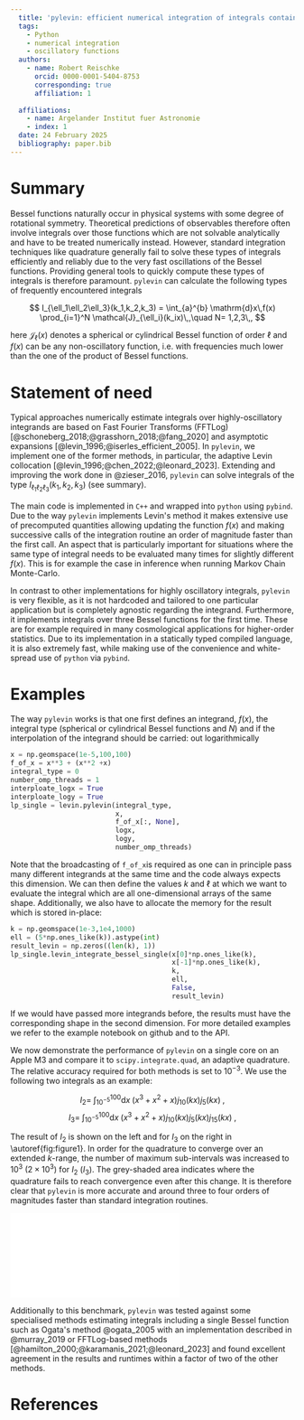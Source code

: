 ```yaml
---
  title: 'pylevin: efficient numerical integration of integrals containing up to three Bessel functions'
  tags:
    - Python
    - numerical integration
    - oscillatory functions
  authors:
    - name: Robert Reischke
      orcid: 0000-0001-5404-8753
      corresponding: true
      affiliation: 1
  
  affiliations:
    - name: Argelander Institut fuer Astronomie
    - index: 1
  date: 24 February 2025
  bibliography: paper.bib
---
```


# Summary
Bessel functions naturally occur in physical systems with some degree of rotational symmetry. Theoretical predictions of observables therefore often involve integrals over those functions which are not solvable analytically and have to be treated numerically instead. However, standard integration techniques like quadrature generally fail to solve these types of integrals efficiently and reliably due to the very fast oscillations of the Bessel functions. Providing general tools to quickly compute these types of integrals is therefore paramount. `pylevin` can calculate the following types of frequently encountered integrals

$$
I_{\ell_1\ell_2\ell_3}(k_1,k_2,k_3) = \int_{a}^{b} \mathrm{d}x\,f(x) \prod_{i=1}^N \mathcal{J}_{\ell_i}(k_ix)\,,\quad N= 1,2,3\,,
$$

here $\mathcal{J}_\ell(x)$ denotes a spherical or cylindrical Bessel function of order $\ell$ and $f(x)$ can be any non-oscillatory function, i.e. with frequencies much lower than the one of the product of Bessel functions. 

# Statement of need
Typical approaches numerically estimate integrals over highly-oscillatory integrands are based on Fast Fourier Transforms (FFTLog) [@schoneberg_2018;@grasshorn_2018;@fang_2020] and asymptotic expansions [@levin_1996;@iserles_efficient_2005]. In `pylevin`, we implement one of the former methods, in particular, the adaptive Levin collocation [@levin_1996;@chen_2022;@leonard_2023]. Extending and improving the work done in @zieser_2016, `pylevin` can solve integrals of the type $I_{\ell_1\ell_2\ell_3}(k_1,k_2,k_3)$ (see summary). 

 The main code is implemented in `C++` and wrapped into `python` using `pybind`. Due to the way `pylevin` implements Levin's method it makes extensive use of precomputed quantities allowing updating the function $f(x)$ and making successive calls of the integration routine an order of magnitude faster than the first call. An aspect that is particularly important for situations where the same type of integral needs to be evaluated many times for slightly different $f(x)$. This is for example the case in inference when running Markov Chain Monte-Carlo.

In contrast to other implementations for highly oscillatory integrals, `pylevin` is very flexible, as it is not hardcoded and tailored to one particular application but is completely agnostic regarding the integrand. Furthermore, it implements integrals over three Bessel functions for the first time. These are for example required in many cosmological applications for higher-order statistics. Due to its implementation in a statically typed compiled language, it is also extremely fast, while making use of the convenience and white-spread use of `python` via `pybind`. 



# Examples
The way `pylevin` works is that one first defines an integrand, $f(x)$, the integral type (spherical or cylindrical Bessel functions and $N$) and if the interpolation of the integrand should be carried: out logarithmically

```python
x = np.geomspace(1e-5,100,100)
f_of_x = x**3 + (x**2 +x)
integral_type = 0 
number_omp_threads = 1 
interploate_logx = True
interploate_logy = True
lp_single = levin.pylevin(integral_type,
                          x,
                          f_of_x[:, None],
                          logx,
                          logy,
                          number_omp_threads)
```

Note that the broadcasting of `f_of_x`is required as one can in principle pass many different integrands at the same time and the code always expects this dimension. We can then define the values $k$ and $\ell$ at which we want to evaluate the integral which are all one-dimensional arrays of the same shape. Additionally, we also have to allocate the memory for the result which is stored in-place:

```python
k = np.geomspace(1e-3,1e4,1000)
ell = (5*np.ones_like(k)).astype(int) 
result_levin = np.zeros((len(k), 1)) 
lp_single.levin_integrate_bessel_single(x[0]*np.ones_like(k),
                                        x[-1]*np.ones_like(k),
                                        k,
                                        ell,
                                        False,
                                        result_levin)
```

If we would have passed more integrands before, the results must have the corresponding shape in the second dimension. For more detailed examples we refer to the example notebook on github and to the API.

 We now demonstrate the performance of `pylevin` on a single core on an Apple M3 and compare it to `scipy.integrate.quad`, an adaptive quadrature. The relative accuracy required for both methods is set to $10^{-3}$.
We use the following two integrals as an example:

$$
I_2 = \;\int_{10^{-5}}^{100} \mathrm{d}x \;(x^3 +x^2 +x)j_{10}(kx)j_5(kx)\;, 
$$
$$
I_3 = \;\int_{10^{-5}}^{100} \mathrm{d}x \;(x^3 +x^2 +x)j_{10}(kx)j_5(kx)j_{15}(kx)\;,
$$

The result of $I_2$ is shown on the left and for $I_3$ on the right in \autoref{fig:figure1}. In order for the quadrature to converge over an extended $k$-range, the number of maximum sub-intervals was increased to $10^3$ ($2\times 10^3$) for $I_2$ ($I_3$). The grey-shaded area indicates where the quadrature fails to reach convergence even after this change. 
It is therefore clear that `pylevin` is more accurate and around three to four orders of magnitudes faster than standard integration routines. 

![Speed and accuracy comparison of `pylevin` (shown in dashed red) against a standard adaptive quadrature (shown in solid blue). The runtime for the two methods is given in the legend. For the adaptive quadrature the maximum number of sub-intervals was set to 1000 (default is 50). The grey shaded region indicates when the quadrature starts to fail. The bottom panel shows the relative difference between the two methods.   **Left**: Result of the integral $I_2$. **Right**: Result of the integral $I_3$.  \label{fig:figure1}](paper_plot_joss.pdf)

Additionally to this benchmark, `pylevin` was tested against some specialised methods estimating integrals including a single Bessel function such as Ogata's method @ogata_2005 with an implementation described in @murray_2019 or FFTLog-based methods [@hamilton_2000;@karamanis_2021;@leonard_2023] and found excellent agreement in the results and runtimes within a factor of two of the other methods.



# References